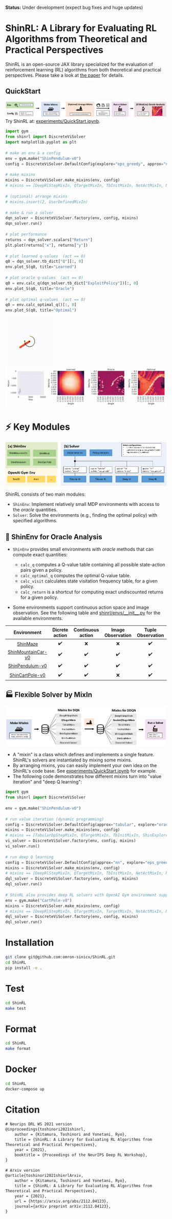**Status:** Under development (expect bug fixes and huge updates)

# ShinRL: A Library for Evaluating RL Algorithms from Theoretical and Practical Perspectives

ShinRL is an open-source JAX library specialized for the evaluation of reinforcement learning (RL) algorithms from both theoretical and practical perspectives.
Please take a look at [the paper](https://arxiv.org/abs/2112.04123) for details.

## QuickStart

![QuickStart](assets/quickstart.png)
Try ShinRL at: [experiments/QuickStart.ipynb](experiments/QuickStart.ipynb).

```python
import gym
from shinrl import DiscreteViSolver
import matplotlib.pyplot as plt

# make an env & a config
env = gym.make("ShinPendulum-v0")
config = DiscreteViSolver.DefaultConfig(explore="eps_greedy", approx="nn", steps_per_epoch=10000)

# make mixins
mixins = DiscreteViSolver.make_mixins(env, config)
# mixins == [DeepRlStepMixIn, QTargetMixIn, TbInitMixIn, NetActMixIn, NetInitMixIn, ShinExploreMixIn, ShinEvalMixIn, DiscreteViSolver]

# (optional) arrange mixins
# mixins.insert(2, UserDefinedMixIn)

# make & run a solver
dqn_solver = DiscreteViSolver.factory(env, config, mixins)
dqn_solver.run()

# plot performance
returns = dqn_solver.scalars["Return"]
plt.plot(returns["x"], returns["y"])

# plot learned q-values  (act == 0)
q0 = dqn_solver.tb_dict["Q"][:, 0]
env.plot_S(q0, title="Learned")

# plot oracle q-values  (act == 0)
q0 = env.calc_q(dqn_solver.tb_dict["ExploitPolicy"])[:, 0]
env.plot_S(q0, title="Oracle")

# plot optimal q-values  (act == 0)
q0 = env.calc_optimal_q()[:, 0]
env.plot_S(q0, title="Optimal")
```

![Pendulum](assets/pendulum.gif)
![Example](assets/continual.gif)


# :zap: Key Modules

![overview](assets/overview.png)

ShinRL consists of two main modules: 
* `ShinEnv`: Implement relatively small MDP environments with access to the *oracle* quantities.
* `Solver`: Solve the environments (e.g., finding the optimal policy) with specified algorithms.


## :microscope: ShinEnv for Oracle Analysis

* `ShinEnv` provides small environments with *oracle* methods that can compute exact quantities: 
    * `calc_q` computes a Q-value table containing all possible state-action pairs given a policy.
    * `calc_optimal_q` computes the optimal Q-value table.
    * `calc_visit` calculates state visitation frequency table, for a given policy.
    * `calc_return` is a shortcut for computing exact undiscounted returns for a given policy.

* Some environments support continuous action space and image observation. See the following table and [shinrl/envs/\_\_init\_\_.py](shinrl/envs/__init__.py) for the available environments.

|                  Environment                  |   Dicrete action   | Continuous action  | Image Observation  | Tuple Observation  |
| :-------------------------------------------: | :----------------: | :----------------: | :----------------: | :----------------: |
|         [ShinMaze](shinrl/envs/Maze)          | :heavy_check_mark: |        :x:         |        :x:         | :heavy_check_mark: |
| [ShinMountainCar-v0](shinrl/envs/mountaincar) | :heavy_check_mark: | :heavy_check_mark: | :heavy_check_mark: | :heavy_check_mark: |
|    [ShinPendulum-v0](shinrl/envs/pendulum)    | :heavy_check_mark: | :heavy_check_mark: | :heavy_check_mark: | :heavy_check_mark: |
|    [ShinCartPole-v0](shinrl/envs/cartpole)    | :heavy_check_mark: | :heavy_check_mark: |        :x:         | :heavy_check_mark: |




## :factory: Flexible Solver by MixIn

![MixIn](assets/MixIn.png)

* A "mixin" is a class which defines and implements a single feature. ShinRL's solvers are instantiated by mixing some mixins.
* By arranging mixins, you can easily implement your own idea on the ShinRL's code base. See [experiments/QuickStart.ipynb](experiments/QuickStart.ipynb) for example.
* The following code demonstrates how different mixins turn into "value iteration" and "deep Q learning":

```python
import gym
from shinrl import DiscreteViSolver

env = gym.make("ShinPendulum-v0")

# run value iteration (dynamic programming)
config = DiscreteViSolver.DefaultConfig(approx="tabular", explore="oracle")
mixins = DiscreteViSolver.make_mixins(env, config)
# mixins == [TabularDpStepMixIn, QTargetMixIn, TbInitMixIn, ShinExploreMixIn, ShinEvalMixIn, DiscreteViSolver]
vi_solver = DiscreteViSolver.factory(env, config, mixins)
vi_solver.run()

# run deep Q learning 
config = DiscreteViSolver.DefaultConfig(approx="nn", explore="eps_greedy")
mixins = DiscreteViSolver.make_mixins(env, config)  
# mixins == [DeepRlStepMixIn, QTargetMixIn, TbInitMixIn, NetActMixIn, NetInitMixIn, ShinExploreMixIn, ShinEvalMixIn, DiscreteViSolver]
dql_solver = DiscreteViSolver.factory(env, config, mixins)
dql_solver.run()

# ShinRL also provides deep RL solvers with OpenAI Gym environment supports.
env = gym.make("CartPole-v0")
mixins = DiscreteViSolver.make_mixins(env, config)  
# mixins == [DeepRlStepMixIn, QTargetMixIn, TargetMixIn, NetActMixIn, NetInitMixIn, GymExploreMixIn, GymEvalMixIn, DiscreteViSolver]
dql_solver = DiscreteViSolver.factory(env, config, mixins)
dql_solver.run()
```

# Installation

```bash
git clone git@github.com:omron-sinicx/ShinRL.git
cd ShinRL
pip install -e .
```

# Test

```bash
cd ShinRL
make test
```

# Format

```bash
cd ShinRL
make format
```

# Docker

```bash
cd ShinRL
docker-compose up
```

# Citation

```
# Neurips DRL WS 2021 version
@inproceedings{toshinori2021shinrl,
    author = {Kitamura, Toshinori and Yonetani, Ryo},
    title = {ShinRL: A Library for Evaluating RL Algorithms from Theoretical and Practical Perspectives},
    year = {2021},
    booktitle = {Proceedings of the NeurIPS Deep RL Workshop},
}

# Arxiv version
@article{toshinori2021shinrlArxiv,
    author = {Kitamura, Toshinori and Yonetani, Ryo},
    title = {ShinRL: A Library for Evaluating RL Algorithms from Theoretical and Practical Perspectives},
    year = {2021},
    url = {https://arxiv.org/abs/2112.04123},
    journal={arXiv preprint arXiv:2112.04123},
}
```
